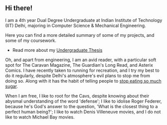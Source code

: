 ## Hi there!

I am a 4th year Dual Degree Undergraduate at Indian Institute of Technology (IIT) Delhi, majoring in Computer Science & Mechanical Engineering. 

Here you can find a more detailed summary of some of my projects, and some of my coursework.

- Read more about my [Undergraduate Thesis](index2.md)

Oh, and apart from engineering, I am an avid reader, with a particular soft spot for The Caravan Magazine, The Guardian's Long Read, and Asterix Comics. I have recently taken to running for recreation, and I try my best to do it regularly, despite Delhi's atmosphere's evil plans to stop me from doing so. Along with it has the habit of telling people to [stop eating so much sugar](http://www.nytimes.com/2011/04/17/magazine/mag-17Sugar-t.html). 

When I am free, I like to root for the Cavs, despite knowing about their abysmal understanding of the word 'defense'; I like to idolise Roger Federer, because he's God's answer to the question, 'What is the closest thing to a perfect human being?'; I like to watch Denis Villeneuve movies, and I do not like to watch Michael Bay movies.
